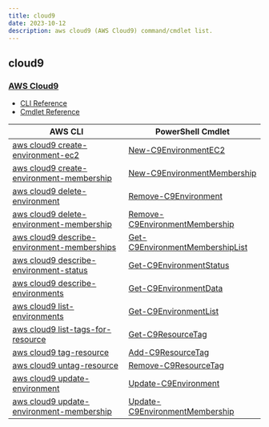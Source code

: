 ```yaml
---
title: cloud9
date: 2023-10-12
description: aws cloud9 (AWS Cloud9) command/cmdlet list.
---
```


## cloud9

### [AWS Cloud9](https://aws.amazon.com/cloud9/)

* [CLI Reference](https://awscli.amazonaws.com/v2/documentation/api/latest/reference/cloud9/index.html)
* [Cmdlet Reference](https://docs.aws.amazon.com/powershell/latest/reference/items/AWS_Cloud9_cmdlets.html)

|AWS CLI|PowerShell Cmdlet|
|----|----|
|[aws cloud9 create-environment-ec2](https://awscli.amazonaws.com/v2/documentation/api/latest/reference/cloud9/create-environment-ec2.html)|[New-C9EnvironmentEC2](https://docs.aws.amazon.com/powershell/latest/reference/items/New-C9EnvironmentEC2.html)|
|[aws cloud9 create-environment-membership](https://awscli.amazonaws.com/v2/documentation/api/latest/reference/cloud9/create-environment-membership.html)|[New-C9EnvironmentMembership](https://docs.aws.amazon.com/powershell/latest/reference/items/New-C9EnvironmentMembership.html)|
|[aws cloud9 delete-environment](https://awscli.amazonaws.com/v2/documentation/api/latest/reference/cloud9/delete-environment.html)|[Remove-C9Environment](https://docs.aws.amazon.com/powershell/latest/reference/items/Remove-C9Environment.html)|
|[aws cloud9 delete-environment-membership](https://awscli.amazonaws.com/v2/documentation/api/latest/reference/cloud9/delete-environment-membership.html)|[Remove-C9EnvironmentMembership](https://docs.aws.amazon.com/powershell/latest/reference/items/Remove-C9EnvironmentMembership.html)|
|[aws cloud9 describe-environment-memberships](https://awscli.amazonaws.com/v2/documentation/api/latest/reference/cloud9/describe-environment-memberships.html)|[Get-C9EnvironmentMembershipList](https://docs.aws.amazon.com/powershell/latest/reference/items/Get-C9EnvironmentMembershipList.html)|
|[aws cloud9 describe-environment-status](https://awscli.amazonaws.com/v2/documentation/api/latest/reference/cloud9/describe-environment-status.html)|[Get-C9EnvironmentStatus](https://docs.aws.amazon.com/powershell/latest/reference/items/Get-C9EnvironmentStatus.html)|
|[aws cloud9 describe-environments](https://awscli.amazonaws.com/v2/documentation/api/latest/reference/cloud9/describe-environments.html)|[Get-C9EnvironmentData](https://docs.aws.amazon.com/powershell/latest/reference/items/Get-C9EnvironmentData.html)|
|[aws cloud9 list-environments](https://awscli.amazonaws.com/v2/documentation/api/latest/reference/cloud9/list-environments.html)|[Get-C9EnvironmentList](https://docs.aws.amazon.com/powershell/latest/reference/items/Get-C9EnvironmentList.html)|
|[aws cloud9 list-tags-for-resource](https://awscli.amazonaws.com/v2/documentation/api/latest/reference/cloud9/list-tags-for-resource.html)|[Get-C9ResourceTag](https://docs.aws.amazon.com/powershell/latest/reference/items/Get-C9ResourceTag.html)|
|[aws cloud9 tag-resource](https://awscli.amazonaws.com/v2/documentation/api/latest/reference/cloud9/tag-resource.html)|[Add-C9ResourceTag](https://docs.aws.amazon.com/powershell/latest/reference/items/Add-C9ResourceTag.html)|
|[aws cloud9 untag-resource](https://awscli.amazonaws.com/v2/documentation/api/latest/reference/cloud9/untag-resource.html)|[Remove-C9ResourceTag](https://docs.aws.amazon.com/powershell/latest/reference/items/Remove-C9ResourceTag.html)|
|[aws cloud9 update-environment](https://awscli.amazonaws.com/v2/documentation/api/latest/reference/cloud9/update-environment.html)|[Update-C9Environment](https://docs.aws.amazon.com/powershell/latest/reference/items/Update-C9Environment.html)|
|[aws cloud9 update-environment-membership](https://awscli.amazonaws.com/v2/documentation/api/latest/reference/cloud9/update-environment-membership.html)|[Update-C9EnvironmentMembership](https://docs.aws.amazon.com/powershell/latest/reference/items/Update-C9EnvironmentMembership.html)|


